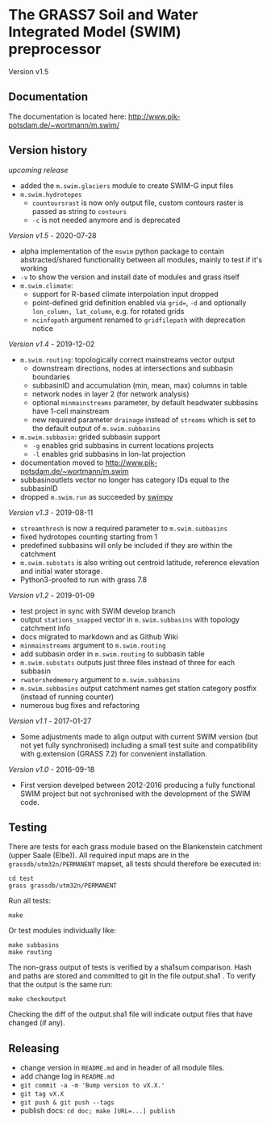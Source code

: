 # The GRASS7 Soil and Water Integrated Model (SWIM) preprocessor

Version v1.5

## Documentation

The documentation is located here:
http://www.pik-potsdam.de/~wortmann/m.swim/

## Version history

*upcoming release*
- added the `m.swim.glaciers` module to create SWIM-G input files
- `m.swim.hydrotopes`
  - `countoursrast` is now only output file, custom contours raster is passed as string
    to `contours`
  - `-c` is not needed anymore and is deprecated

*Version v1.5* - 2020-07-28
- alpha implementation of the `mswim` python package to contain abstracted/shared
  functionality between all modules, mainly to test if it's working
- `-v` to show the version and install date of modules and grass itself
- `m.swim.climate`:
  - support for R-based climate interpolation input dropped
  - point-defined grid definition enabled via `grid=`, `-d` and optionally
    `lon_column, lat_column`, e.g. for rotated grids
  - `ncinfopath` argument renamed to `gridfilepath` with deprecation notice

*Version v1.4* - 2019-12-02
- `m.swim.routing`: topologically correct mainstreams vector output
  - downstream directions, nodes at intersections and subbasin boundaries
  - subbasinID and accumulation (min, mean, max) columns in table
  - network nodes in layer 2 (for network analysis)
  - optional `minmainstreams` parameter, by default headwater subbasins have
    1-cell mainstream
  - new required parameter `drainage` instead of `streams` which is set to the
    default output of `m.swim.subbasins`
- `m.swim.subbasin`: grided subbasin support
  - `-g` enables grid subbasins in current locations projects
  - `-l` enables grid subbasins in lon-lat projection
- documentation moved to http://www.pik-potsdam.de/~wortmann/m.swim
- subbasinoutlets vector no longer has category IDs equal to the subbasinID
- dropped `m.swim.run` as succeeded by [swimpy](http://www.pik-potsdam.de/~wortmann/swimpy/)


*Version v1.3* - 2019-08-11
- `streamthresh` is now a required parameter to `m.swim.subbasins`
- fixed hydrotopes counting starting from 1
- predefined subbasins will only be included if they are within the catchment
- `m.swim.substats` is also writing out centroid latitude, reference elevation and initial water storage.
- Python3-proofed to run with grass 7.8


*Version v1.2* - 2019-01-09
- test project in sync with SWIM develop branch
- output `stations_snapped` vector in `m.swim.subbasins` with topology
  catchment info
- docs migrated to markdown and as Github Wiki
- `minmainstreams` argument to `m.swim.routing`
- add subbasin order in `m.swim.routing` to subbasin table
- `m.swim.substats` outputs just three files instead of three for each subbasin
- `rwatershedmemory` argument to `m.swim.subbasins`
- `m.swim.subbasins` output catchment names get station category postfix
  (instead of running counter)
- numerous bug fixes and refactoring

*Version v1.1* - 2017-01-27
- Some adjustments made to align output with current SWIM version (but not yet fully synchronised) including a small test suite and compatibility with g.extension (GRASS 7.2) for convenient installation.

*Version v1.0* - 2016-09-18
- First version develped between 2012-2016 producing a fully functional SWIM project but not sychronised with the development of the SWIM code.


## Testing

There are tests for each grass module based on the Blankenstein catchment
(upper Saale (Elbe)). All required input maps are in the
`grassdb/utm32n/PERMANENT` mapset, all tests should therefore be executed in:
```
cd test
grass grassdb/utm32n/PERMANENT
```
Run all tests:
```
make
```
Or test modules individually like:
```
make subbasins
make routing
```
The non-grass output of tests is verified by a sha1sum comparison.
Hash and paths are stored and committed to git in the file output.sha1 .
To verify that the output is the same run:
```
make checkoutput
```
Checking the diff of the output.sha1 file will indicate output files that have changed (if any).


## Releasing
- change version in `README.md` and in header of all module files.
- add change log in `README.md`
- `git commit -a -m 'Bump version to vX.X.'`
- `git tag vX.X`
- `git push & git push --tags`
- publish docs: `cd doc; make [URL=...] publish`
